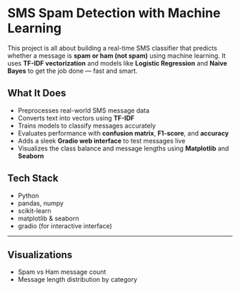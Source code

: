 #  SMS Spam Detection with Machine Learning

This project is all about building a real-time SMS classifier that predicts whether a message is **spam or ham (not spam)** using machine learning. It uses **TF-IDF vectorization** and models like **Logistic Regression** and **Naive Bayes** to get the job done — fast and smart.



##  What It Does
- Preprocesses real-world SMS message data
- Converts text into vectors using **TF-IDF**
- Trains models to classify messages accurately
- Evaluates performance with **confusion matrix**, **F1-score**, and **accuracy**
- Adds a sleek **Gradio web interface** to test messages live
- Visualizes the class balance and message lengths using **Matplotlib** and **Seaborn**

##  Tech Stack
- Python 
- pandas, numpy
- scikit-learn
- matplotlib & seaborn
- gradio (for interactive interface)

---

##  Visualizations
- Spam vs Ham message count
- Message length distribution by category

